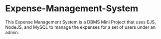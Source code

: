 # Expense-Management-System
This Expense Management System is a DBMS Mini Project that uses EJS, NodeJS, and MySQL to manage the expenses for a set of users under an admin.
